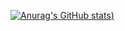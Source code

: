 [![Anurag's GitHub stats](https://github-readme-stats.vercel.app/api?username=Knowledgeman95&show=reviews,contribs))](https://github.com/anuraghazra/github-readme-stats)
